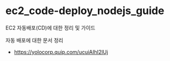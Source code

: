 # ec2_code-deploy_nodejs_guide
EC2 자동배포(CD)에 대한 정리 및 가이드

자동 배포에 대한 문서 정리 
- https://yolocorp.quip.com/ucuiAIhI2lUj
